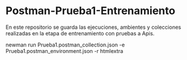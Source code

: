 # Postman-Prueba1-Entrenamiento
En este repositorio se guarda las ejecuciones, ambientes y colecciones realizadas en la etapa de entrenamiento con pruebas a Apis.

newman run Prueba1.postman_collection.json -e Prueba1.postman_environment.json -r htmlextra
